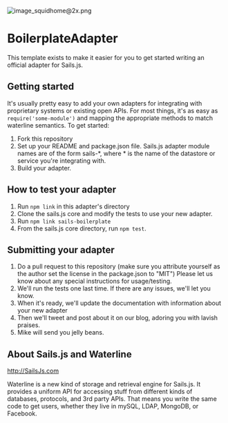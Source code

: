 ![image_squidhome@2x.png](http://i.imgur.com/RIvu9.png) 

# BoilerplateAdapter

This template exists to make it easier for you to get started writing an official adapter for Sails.js.


## Getting started
It's usually pretty easy to add your own adapters for integrating with proprietary systems or existing open APIs.  For most things, it's as easy as `require('some-module')` and mapping the appropriate methods to match waterline semantics.  To get started:

1. Fork this repository
2. Set up your README and package.json file.  Sails.js adapter module names are of the form sails-*, where * is the name of the datastore or service you're integrating with.
3. Build your adapter.

## How to test your adapter
1. Run `npm link` in this adapter's directory
2. Clone the sails.js core and modify the tests to use your new adapter.
3. Run `npm link sails-boilerplate`
4. From the sails.js core directory, run `npm test`.

## Submitting your adapter
1. Do a pull request to this repository (make sure you attribute yourself as the author set the license in the package.json to "MIT")  Please let us know about any special instructions for usage/testing.
2. We'll run the tests one last time.  If there are any issues, we'll let you know.
3. When it's ready, we'll update the documentation with information about your new adapter
4. Then we'll tweet and post about it on our blog, adoring you with lavish praises.
5. Mike will send you jelly beans.


## About Sails.js and Waterline
http://SailsJs.com

Waterline is a new kind of storage and retrieval engine for Sails.js.  It provides a uniform API for accessing stuff from different kinds of databases, protocols, and 3rd party APIs.  That means you write the same code to get users, whether they live in mySQL, LDAP, MongoDB, or Facebook.
